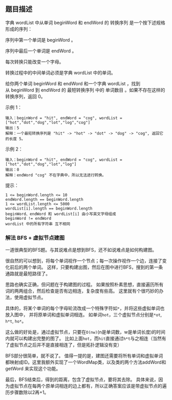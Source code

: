 ## 题目描述
字典 wordList 中从单词 beginWord 和 endWord 的 转换序列 是一个按下述规格形成的序列：

序列中第一个单词是 beginWord 。

序列中最后一个单词是 endWord 。

每次转换只能改变一个字母。

转换过程中的中间单词必须是字典 wordList 中的单词。

给你两个单词 beginWord 和 endWord 和一个字典 wordList ，找到从 beginWord 到 endWord 的 最短转换序列 中的 单词数目 。如果不存在这样的转换序列，返回 0。

示例 1：
```
输入：beginWord = "hit", endWord = "cog", wordList = ["hot","dot","dog","lot","log","cog"]
输出：5
解释：一个最短转换序列是 "hit" -> "hot" -> "dot" -> "dog" -> "cog", 返回它的长度 5。
```
示例 2：
```
输入：beginWord = "hit", endWord = "cog", wordList = ["hot","dot","dog","lot","log"]
输出：0
解释：endWord "cog" 不在字典中，所以无法进行转换。
```

提示：
```
1 <= beginWord.length <= 10
endWord.length == beginWord.length
1 <= wordList.length <= 5000
wordList[i].length == beginWord.length
beginWord、endWord 和 wordList[i] 由小写英文字母组成
beginWord != endWord
wordList 中的所有字符串 互不相同
```

### 解法 BFS + 虚拟节点建图
一道很典型的BFS题。与其说难点是想到BFS，还不如说难点是如何构建图。

很自然的可以想到，将每个单词视作一个节点；每一次操作视作一个边，连接了变化前后的两个单词。
这样，只要构建出图，然后在图中进行BFS，搜到的第一条通路就是最短路径了。

思路也确实正确，但问题在于构建图的过程。
如果按照朴素思想，直接遍历所有词的两两组合，然后检查是否有边相连，复杂度有些高。
这里就有个很巧妙的办法，使用虚拟节点。

具体的，将某个单词的每个字母轮流改成一个特殊字符如`*`，并将这些虚拟单词也放入图中，
并将原单词和虚拟单词相连。
如单词`hot`，三个虚拟节点分别是`*ot`, `h*t`, `ho*`。

这么做的好处是，通过虚拟节点，只要在`O(nw)`(n是单词数，w是单词长度)的时间内就可以构建出完整的图了。
比如上面`hot`，而`hit`直接通过`h*t`与之相连（当然有了虚拟节点之后并不是直接相连了，但是拓扑逻辑没有变）

BFS部分很简单，就不说了。
值得一提的是，建图还需要将所有单词和虚拟单词都映射成ID。这里我额外实现了一个WordMap类，以及类的两个方法addWord和getWord
来实现这个功能。

最后，BFS结束后，得到的距离，包含了虚拟节点，要将其去除。
具体来说，因为虚拟节点在每两个原单词相连的边上都有，所以正确答案应该是带虚拟节点的遍历步骤数除以2再+1。
